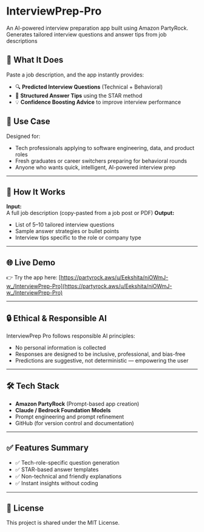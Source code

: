 # InterviewPrep-Pro
An AI-powered interview preparation app built using Amazon PartyRock. Generates tailored interview questions and answer tips from job descriptions
## 🚀 What It Does
Paste a job description, and the app instantly provides:
- 🔍 **Predicted Interview Questions** (Technical + Behavioral)
- 🧠 **Structured Answer Tips** using the STAR method
- 💡 **Confidence Boosting Advice** to improve interview performance
## 🎯 Use Case
Designed for:
- Tech professionals applying to software engineering, data, and product roles
- Fresh graduates or career switchers preparing for behavioral rounds
- Anyone who wants quick, intelligent, AI-powered interview prep
---
## 🧠 How It Works
**Input:**  
A full job description (copy-pasted from a job post or PDF)
**Output:**  
- List of 5–10 tailored interview questions  
- Sample answer strategies or bullet points  
- Interview tips specific to the role or company type
---
## 🌐 Live Demo
👉 Try the app here: [https://partyrock.aws/u/Eekshita/niOWmJ-w_/InterviewPrep-Pro](https://partyrock.aws/u/Eekshita/niOWmJ-w_/InterviewPrep-Pro)

---
## 🔒 Ethical & Responsible AI
InterviewPrep Pro follows responsible AI principles:
- No personal information is collected
- Responses are designed to be inclusive, professional, and bias-free
- Predictions are suggestive, not deterministic — empowering the user
---
## 🛠 Tech Stack
- **Amazon PartyRock** (Prompt-based app creation)
- **Claude / Bedrock Foundation Models**
- Prompt engineering and prompt refinement
- GitHub (for version control and documentation)
---
## ✅ Features Summary
- ✅ Tech-role-specific question generation  
- ✅ STAR-based answer templates  
- ✅ Non-technical and friendly explanations  
- ✅ Instant insights without coding  
---
## 📄 License
This project is shared under the MIT License.
